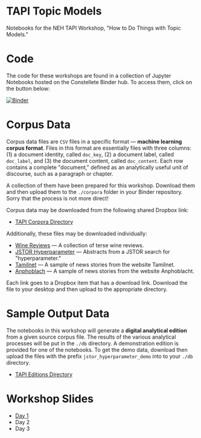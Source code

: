 # TAPI Topic Models

Notebooks for the NEH TAPI Workshop, "How to Do Things with Topic Models."

# Code

The code for these workshops are found in a collection of Jupyter Notebooks hosted on the Constellete Binder hub. To access them, click on the button below:

[![Binder](https://binder.constellate.org/badge_logo.svg)](https://binder.constellate.org/v2/gh/ontoligent/TAPI_Topic_Models/main)

# Corpus Data

Corpus data files are `CSV` files in a specific format &mdash; __machine learning corpus format__. Files in this format are essentially files with three columns: (1) a document identity, called `doc_key`, (2) a document label, called `doc_label`, and (3) the document content, called `doc_content`. Each row contains a complete "document," defined as an analytically useful unit of discourse, such as a paragraph or chapter. 

A collection of them have been prepared for this workshop. Download them and then upload them to the `./corpora` folder in your Binder repository. Sorry that the process is not more direct!

Corpus data may be downloaded from the following shared Dropbox link:

* [TAPI Corpora Directory](https://www.dropbox.com/sh/t6im8ni921gxinr/AADL_-VPetjmDIMO3vYAFvNRa?dl=0)  

Additionally, these files may be downloaded individually:

* [Wine Reviews](https://www.dropbox.com/s/0rszsd6t30c0n3y/winereviews-tapi.csv?dl=0) &mdash; A collection of terse wine reviews.
* [JSTOR Hyperparameter](https://www.dropbox.com/s/uoa8191px405fj0/jstor_hyperparameter-tapi.csv?dl=0) &mdash; Abstracts from a JSTOR search for "hyperparameter." 
* [Tamilnet](https://www.dropbox.com/s/dtqnzcbkcp07u5e/tamilnet-tapi.csv?dl=0) &mdash; A sample of news stories from the website Tamilnet.
* [Anphoblach](https://www.dropbox.com/s/lrmt92q59npx0x5/anphoblacht-tapi.csv?dl=0) &mdash; A sample of news stories from the website Anphoblacht.

Each link goes to a Dropbox item that has a download link. Download the file to your desktop and then upload to the appropriate directory.

# Sample Output Data

The notebooks in this workshop will generate a __digital analytical edition__ from a given source corpus file. The results of the various analytical processes will be put in the `./db` directory. A demonstration edition is provided for one of the notebooks. To get the demo data, download then upload the files with the prefix `jstor_hyperparameter_demo` into to your `./db` directory.

* [TAPI Editions Directory](https://www.dropbox.com/sh/51viylnaqlrcsy9/AAAfW8KcVu-PlU_APGXhDd-Va?dl=0)

# Workshop Slides

* [Day 1](https://docs.google.com/presentation/d/1v98_J4UErZqt6U4ut8DACBQa7aOtaBQFyl134cVGAG4/edit?usp=sharing)
* Day 2
* Day 3

<!--
.. image:: https://binder.constellate.org/badge_logo.svg
 :target: https://binder.constellate.org/v2/gh/ontoligent/TAPI_Topic_Models/main
-->